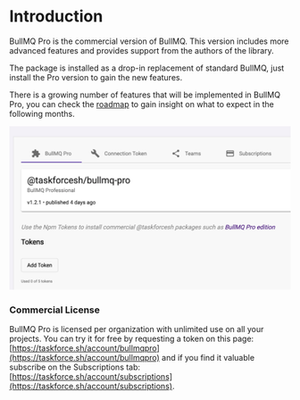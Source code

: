 # Introduction

BullMQ Pro is the commercial version of BullMQ. This version includes more advanced features and provides support from the authors of the library.

The package is installed as a drop-in replacement of standard BullMQ, just install the Pro version to gain the new features.

There is a growing number of features that will be implemented in BullMQ Pro, you can check the [roadmap](https://github.com/taskforcesh/bullmq-pro-support/projects/1) to gain insight on what to expect in the following months.

![](<../.gitbook/assets/image (4).png>)

### Commercial License

BullMQ Pro is licensed per organization with unlimited use on all your projects. You can try it for free by requesting a token on this page: [https://taskforce.sh/account/bullmqpro](https://taskforce.sh/account/bullmqpro) and if you find it valuable subscribe on the Subscriptions tab: [https://taskforce.sh/account/subscriptions](https://taskforce.sh/account/subscriptions).

